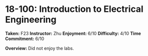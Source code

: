 # 18-100: Introduction to Electrical Engineering

__Taken:__ F23
__Instructor:__ Zhu
__Enjoyment:__ 6/10
__Difficulty:__ 4/10
__Time Commitment:__ 6/10

__Overview:__ Did not enjoy the labs.
